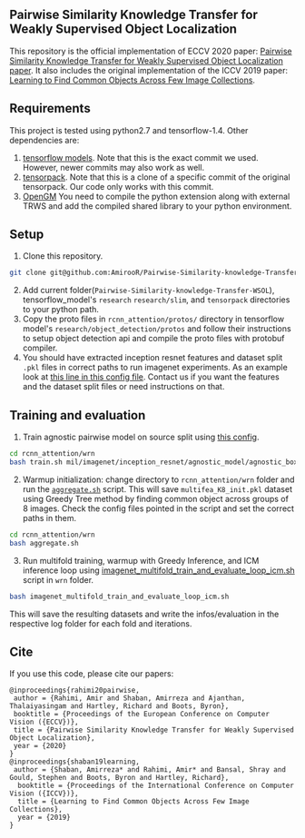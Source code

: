 ## Pairwise Similarity Knowledge Transfer for Weakly Supervised Object Localization
This repository is the official implementation of ECCV 2020 paper: [Pairwise Similarity Knowledge Transfer for Weakly Supervised Object Localization paper](https://arxiv.org/abs/2003.08375). It also includes the original implementation of the ICCV 2019 paper: [Learning to Find Common Objects Across Few Image Collections](https://openaccess.thecvf.com/content_ICCV_2019/papers/Shaban_Learning_to_Find_Common_Objects_Across_Few_Image_Collections_ICCV_2019_paper.pdf).

## Requirements

This project is tested using python2.7 and tensorflow-1.4. Other dependencies are:
1. [tensorflow models](https://github.com/tensorflow/models/commit/3bf85a4eddb9c56a28cc266ee4aa5604fb4d8334). Note that this is the exact commit we used. However, newer commits may also work as well.
2. [tensorpack](https://github.com/amiroor/tensorpack). Note that this is a clone of a specific commit of the original tensorpack. Our code only works with this commit.
3. [OpenGM](https://github.com/opengm/opengm.git)  You need to compile the python extension along with external TRWS and add the compiled shared library to your python environment.

## Setup

1. Clone this repository.
```bash
git clone git@github.com:AmirooR/Pairwise-Similarity-knowledge-Transfer-WSOL.git
```
2. Add current folder(`Pairwise-Similarity-knowledge-Transfer-WSOL`), tensorflow_model's `research` `research/slim`, and `tensorpack` directories to your python path.
3. Copy the proto files in `rcnn_attention/protos/` directory in tensorflow model's `research/object_detection/protos` and follow their instructions to setup object detection api and compile the proto files with protobuf compiler.
4. You should have extracted inception resnet features and dataset split `.pkl` files in correct paths to run imagenet experiments. As an example look at [this line in this config file](https://github.com/AmirooR/Pairwise-Similarity-knowledge-Transfer-WSOL/blob/master/rcnn_attention/wrn/configs/mil/imagenet/inception_resnet/agnostic_model/agnostic_box_multi_fea/pairwise_loop/templates/k2_icm_301.config#L223). Contact us if you want the features and the dataset split files or need instructions on that.

## Training and evaluation
1. Train agnostic pairwise model on source split using [this config](https://github.com/AmirooR/Pairwise-Similarity-knowledge-Transfer-WSOL/blob/master/rcnn_attention/wrn/configs/mil/imagenet/inception_resnet/agnostic_model/agnostic_box_multi_fea/k2n0.config).
```bash
cd rcnn_attention/wrn
bash train.sh mil/imagenet/inception_resnet/agnostic_model/agnostic_box_multi_fea/k2n0
```
2. Warmup initialization: change directory to `rcnn_attention/wrn` folder and run the [`aggregate.sh`](https://github.com/AmirooR/Pairwise-Similarity-knowledge-Transfer-WSOL/blob/master/rcnn_attention/wrn/aggregate.sh) script. This will save `multifea_K8_init.pkl` dataset using Greedy Tree method by finding common object across groups of 8 images. Check the config files pointed in the script and set the correct paths in them.
```bash
cd rcnn_attention/wrn
bash aggregate.sh
```
3. Run multifold training, warmup with Greedy Inference, and ICM inference loop using [imagenet_multifold_train_and_evaluate_loop_icm.sh](https://github.com/AmirooR/Pairwise-Similarity-knowledge-Transfer-WSOL/blob/master/rcnn_attention/wrn/imagenet_multifold_train_and_evaluate_loop_icm.sh) script in `wrn` folder.
```bash
bash imagenet_multifold_train_and_evaluate_loop_icm.sh
```
This will save the resulting datasets and write the infos/evaluation in the respective log folder for each fold and iterations. 

## Cite
If you use this code, please cite our papers:

```
@inproceedings{rahimi20pairwise,
 author = {Rahimi, Amir and Shaban, Amirreza and Ajanthan, Thalaiyasingam and Hartley, Richard and Boots, Byron},
 booktitle = {Proceedings of the European Conference on Computer Vision ({ECCV})},
 title = {Pairwise Similarity Knowledge Transfer for Weakly Supervised Object Localization},
 year = {2020}
}
@inproceedings{shaban19learning,
 author = {Shaban, Amirreza* and Rahimi, Amir* and Bansal, Shray and Gould, Stephen and Boots, Byron and Hartley, Richard},
  booktitle = {Proceedings of the International Conference on Computer Vision ({ICCV})},
  title = {Learning to Find Common Objects Across Few Image Collections},
  year = {2019}
}
```

